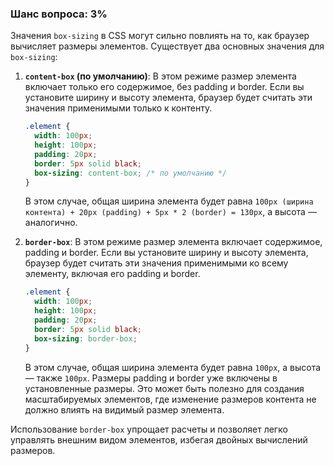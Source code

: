 ### Шанс вопроса: 3%

Значения `box-sizing` в CSS могут сильно повлиять на то, как браузер вычисляет размеры элементов. Существует два основных значения для `box-sizing`:

1. **`content-box` (по умолчанию)**: В этом режиме размер элемента включает только его содержимое, без padding и border. Если вы установите ширину и высоту элемента, браузер будет считать эти значения применимыми только к контенту.

   ```css
   .element {
     width: 100px;
     height: 100px;
     padding: 20px;
     border: 5px solid black;
     box-sizing: content-box; /* по умолчанию */
   }
   ```

   В этом случае, общая ширина элемента будет равна `100px (ширина контента) + 20px (padding) + 5px * 2 (border) = 130px`, а высота — аналогично.

2. **`border-box`**: В этом режиме размер элемента включает содержимое, padding и border. Если вы установите ширину и высоту элемента, браузер будет считать эти значения применимыми ко всему элементу, включая его padding и border.

   ```css
   .element {
     width: 100px;
     height: 100px;
     padding: 20px;
     border: 5px solid black;
     box-sizing: border-box;
   }
   ```

   В этом случае, общая ширина элемента будет равна `100px`, а высота — также `100px`. Размеры padding и border уже включены в установленные размеры. Это может быть полезно для создания масштабируемых элементов, где изменение размеров контента не должно влиять на видимый размер элемента.

Использование `border-box` упрощает расчеты и позволяет легко управлять внешним видом элементов, избегая двойных вычислений размеров.